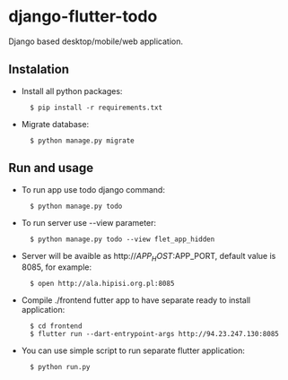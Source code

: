 # django-flutter-todo
Django based desktop/mobile/web application.

## Instalation
- Install all python packages:

        $ pip install -r requirements.txt
- Migrate database:

        $ python manage.py migrate

## Run and usage
- To run app use todo django command:
    
        $ python manage.py todo
- To run server use --view parameter:
  
        $ python manage.py todo --view flet_app_hidden
- Server will be avaible as http://$APP_HOST:$APP_PORT, default value is 8085, for example:

        $ open http://ala.hipisi.org.pl:8085
- Compile ./frontend futter app to have separate ready to install application:

        $ cd frontend
        $ flutter run --dart-entrypoint-args http://94.23.247.130:8085
- You can use simple script to run separate flutter application:

        $ python run.py